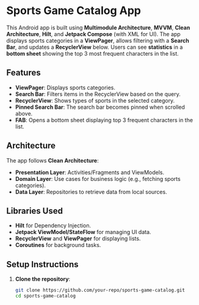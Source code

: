 # Sports Game Catalog App

This Android app is built using **Multimodule Architecture**, **MVVM**, **Clean Architecture**, **Hilt**, and **Jetpack Compose** (with XML for UI). The app displays sports categories in a **ViewPager**, allows filtering with a **Search Bar**, and updates a **RecyclerView** below. Users can see **statistics** in a **bottom sheet** showing the top 3 most frequent characters in the list.

## Features

- **ViewPager**: Displays sports categories.
- **Search Bar**: Filters items in the RecyclerView based on the query.
- **RecyclerView**: Shows types of sports in the selected category.
- **Pinned Search Bar**: The search bar becomes pinned when scrolled above.
- **FAB**: Opens a bottom sheet displaying top 3 frequent characters in the list.

## Architecture

The app follows **Clean Architecture**:

- **Presentation Layer**: Activities/Fragments and ViewModels.
- **Domain Layer**: Use cases for business logic (e.g., fetching sports categories).
- **Data Layer**: Repositories to retrieve data from local sources.

## Libraries Used

- **Hilt** for Dependency Injection.
- **Jetpack ViewModel/StateFlow** for managing UI data.
- **RecyclerView** and **ViewPager** for displaying lists.
- **Coroutines** for background tasks.

## Setup Instructions

1. **Clone the repository**:
   ```bash
   git clone https://github.com/your-repo/sports-game-catalog.git
   cd sports-game-catalog
